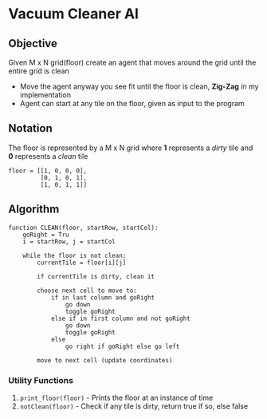 # Vacuum Cleaner AI

## Objective
Given M x N grid(floor) create an agent that moves around the grid until the entire grid is clean

- Move the agent anyway you see fit until the floor is clean, **Zig-Zag** in my implementation
- Agent can start at any tile on the floor, given as input to the program

## Notation
The floor is represented by a M x N grid where **1** represents a _dirty_ tile and **0** represents a _clean_ tile
```
floor = [[1, 0, 0, 0], 
         [0, 1, 0, 1],
         [1, 0, 1, 1]]
```

## Algorithm
```
function CLEAN(floor, startRow, startCol):
    goRight = Tru
    i = startRow, j = startCol

    while the floor is not clean:
        currentTile = floor[i][j]

        if currentTile is dirty, clean it

        choose next cell to move to:
            if in last column and goRight
                go down 
                toggle goRight 
            else if in first column and not goRight
                go down 
                toggle goRight          
            else
                go right if goRight else go left

        move to next cell (update coordinates)
```

### Utility Functions
1. `print_floor(floor)` - Prints the floor at an instance of time
2. `notClean(floor)` - Check if any tile is dirty, return true if so, else false
